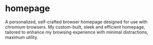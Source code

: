 # homepage
A personalized, self-crafted browser homepage designed for use with chromium browsers. My custom-built, sleek and efficient homepage, tailored to enhance my browsing experience with minimal distractions, maximum utility.
